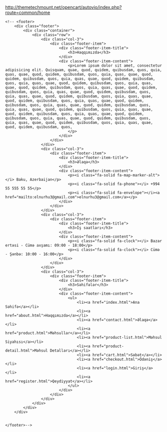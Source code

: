 http://themetechmount.net/opencart/autovio/index.php?route=common/home

    <!-- <footer>
        <div class="footer">
            <div class="container">
                <div class="row">
                    <div class="col-3">
                        <div class="footer-item">
                            <div class="footer-item-title">
                                <h3>Haqqımızda</h3>
                            </div>
                            <div class="footer-item-content">
                                <p>Lorem ipsum dolor sit amet, consectetur adipisicing elit. Quisquam, quae, quod, quidem, quibusdam, quos, quia, quas, quae, quod, quidem, quibusdam, quos, quia, quas, quae, quod, quidem, quibusdam, quos, quia, quas, quae, quod, quidem, quibusdam, quos, quia, quas, quae, quod, quidem, quibusdam, quos, quia, quas, quae, quod, quidem, quibusdam, quos, quia, quas, quae, quod, quidem, quibusdam, quos, quia, quas, quae, quod, quidem, quibusdam, quos, quia, quas, quae, quod, quidem, quibusdam, quos, quia, quas, quae, quod, quidem, quibusdam, quos, quia, quas, quae, quod, quidem, quibusdam, quos, quia, quas, quae, quod, quidem, quibusdam, quos, quia, quas, quae, quod, quidem, quibusdam, quos, quia, quas, quae, quod, quidem, quibusdam, quos, quia, quas, quae, quod, quidem, quibusdam, quos, quia, quas, quae, quod, quidem, quibusdam, quos, quia, quas, quae, quod, quidem, quibusdam, quos, quia, quas, quae, quod, quidem, quibusdam, quos,
                                </p>
                            </div>
                        </div>
                    </div>
                    <div class="col-3">
                        <div class="footer-item">
                            <div class="footer-item-title">
                                <h3>Əlaqə</h3>
                            </div>
                            <div class="footer-item-content">
                                <p><i class="fa-solid fa-map-marker-alt"></i> Baku, Azerbaijan</p>
                                <p><i class="fa-solid fa-phone"></i> +994 55 555 55 55</p>
                                <p><i class="fa-solid fa-envelope"></i><a href="mailto:elnurhu3@gmail.com">elnurhu3@gmail.com</a></p>
                            </div>
                        </div>
                    </div>
                    <div class="col-3">
                        <div class="footer-item">
                            <div class="footer-item-title">
                                <h3>İş saatları</h3>
                            </div>
                            <div class="footer-item-content">
                                <p><i class="fa-solid fa-clock"></i> Bazar ertəsi - Cümə axşamı: 09:00 - 18:00</p>
                                <p><i class="fa-solid fa-clock"></i> Cümə - Şənbə: 10:00 - 16:00</p>
                            </div>
                        </div>
                    </div>
                    <div class="col-3">
                        <div class="footer-item">
                            <div class="footer-item-title">
                                <h3>Səhifələr</h3>
                            </div>
                            <div class="footer-item-content">
                                <ul>
                                    <li><a href="index.html">Ana Səhifə</a></li>
                                    <li><a href="about.html">Haqqımızda</a></li>
                                    <li><a href="contact.html">Əlaqə</a></li>
                                    <li><a href="product.html">Məhsullar</a></li>
                                    <li><a href="product-list.html">Məhsul Siyahısı</a></li>
                                    <li><a href="product-detail.html">Məhsul Detalları</a></li>
                                    <li><a href="cart.html">Səbət</a></li>
                                    <li><a href="checkout.html">Ödəniş</a></li>
                                    <li><a href="login.html">Giriş</a></li>
                                    <li><a href="register.html">Qeydiyyat</a></li>
                                </ul>
                            </div>
                        </div>
                    </div>
                </div>
            </div>
        </div>

                                    
    </footer>-->